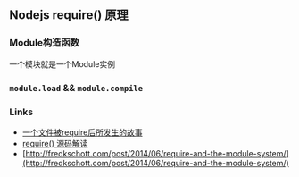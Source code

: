 ## Nodejs require() 原理

### Module构造函数

一个模块就是一个Module实例

### `module.load` && `module.compile`
 

### Links

+ [一个文件被require后所发生的故事](http://alinode.aliyun.com/blog/35)
+ [require() 源码解读](http://www.ruanyifeng.com/blog/2015/05/require.html)
+ [http://fredkschott.com/post/2014/06/require-and-the-module-system/](http://fredkschott.com/post/2014/06/require-and-the-module-system/)